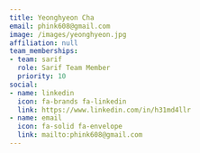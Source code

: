 ```yaml
---
title: Yeonghyeon Cha
email: phink608@gmail.com
image: /images/yeonghyeon.jpg
affiliation: null
team_memberships:
- team: sarif
  role: Sarif Team Member
  priority: 10
social:
- name: linkedin
  icon: fa-brands fa-linkedin
  link: https://www.linkedin.com/in/h31md4llr
- name: email
  icon: fa-solid fa-envelope
  link: mailto:phink608@gmail.com
---
```



